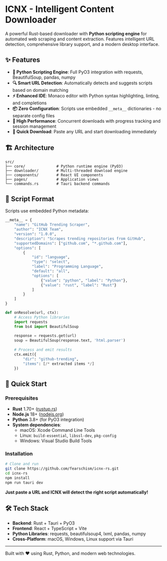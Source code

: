 # ICNX - Intelligent Content Downloader

A powerful Rust-based downloader with **Python scripting engine** for automated web scraping and content extraction. Features intelligent URL detection, comprehensive library support, and a modern desktop interface.

## ✨ Features

- **🐍 Python Scripting Engine**: Full PyO3 integration with requests, BeautifulSoup, pandas, numpy
- **🔍 Smart URL Detection**: Automatically detects and suggests scripts based on domain matching  
- **⚡ Enhanced IDE**: Monaco editor with Python syntax highlighting, linting, and completions
- **📦 Zero Configuration**: Scripts use embedded `__meta__` dictionaries - no separate config files
- **🚀 High Performance**: Concurrent downloads with progress tracking and session management
- **🎯 Quick Download**: Paste any URL and start downloading immediately

## 🏗️ Architecture

```
src/
├── core/              # Python runtime engine (PyO3)
├── downloader/        # Multi-threaded download engine  
├── components/        # React UI components
├── pages/             # Application views
└── commands.rs        # Tauri backend commands
```

## 📝 Script Format

Scripts use embedded Python metadata:

```python
__meta__ = {
    "name": "GitHub Trending Scraper",
    "author": "ICNX Team",
    "version": "1.0.0",
    "description": "Scrapes trending repositories from GitHub",
    "supportedDomains": ["github.com", "*.github.com"],
    "options": [
        {
            "id": "language",
            "type": "select", 
            "label": "Programming Language",
            "default": "all",
            "options": [
                {"value": "python", "label": "Python"},
                {"value": "rust", "label": "Rust"}
            ]
        }
    ]
}

def onResolve(url, ctx):
    # Access Python libraries
    import requests
    from bs4 import BeautifulSoup
    
    response = requests.get(url)
    soup = BeautifulSoup(response.text, 'html.parser')
    
    # Process and emit results
    ctx.emit({
        "dir": "github-trending",
        "items": [/* extracted items */]
    })
```

## 🚀 Quick Start

### Prerequisites
- **Rust** 1.70+ ([rustup.rs](https://rustup.rs/))
- **Node.js** 18+ ([nodejs.org](https://nodejs.org/))
- **Python** 3.8+ (for PyO3 integration)
- **System dependencies**:
  - macOS: Xcode Command Line Tools
  - Linux: `build-essential`, `libssl-dev`, `pkg-config`
  - Windows: Visual Studio Build Tools

### Installation

```bash
# Clone and run
git clone https://github.com/fearschism/icnx-rs.git
cd icnx-rs
npm install
npm run tauri dev
```

**Just paste a URL and ICNX will detect the right script automatically!**

## 🛠️ Tech Stack

- **Backend**: Rust + Tauri + PyO3 
- **Frontend**: React + TypeScript + Vite
- **Python Libraries**: requests, beautifulsoup4, lxml, pandas, numpy
- **Cross-Platform**: macOS, Windows, Linux support via Tauri

---

Built with ❤️ using Rust, Python, and modern web technologies.
